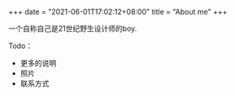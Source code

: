 +++
date = "2021-06-01T17:02:12+08:00"
title = "About me"
+++

一个自称自己是21世纪野生设计师的boy.

Todo：
- 更多的说明
- 照片
- 联系方式

